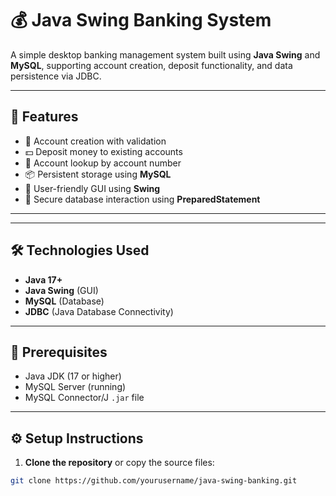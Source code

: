 # 💰 Java Swing Banking System

A simple desktop banking management system built using **Java Swing** and **MySQL**, supporting account creation, deposit functionality, and data persistence via JDBC.

---

## 🚀 Features

- 🧾 Account creation with validation
- 💵 Deposit money to existing accounts
- 🧠 Account lookup by account number
- 📦 Persistent storage using **MySQL**
- 🎨 User-friendly GUI using **Swing**
- 🔐 Secure database interaction using **PreparedStatement**

---


---

## 🛠️ Technologies Used

- **Java 17+**
- **Java Swing** (GUI)
- **MySQL** (Database)
- **JDBC** (Java Database Connectivity)

---

## 🧰 Prerequisites

- Java JDK (17 or higher)
- MySQL Server (running)
- MySQL Connector/J `.jar` file

---

## ⚙️ Setup Instructions

1. **Clone the repository** or copy the source files:

```bash
git clone https://github.com/yourusername/java-swing-banking.git

